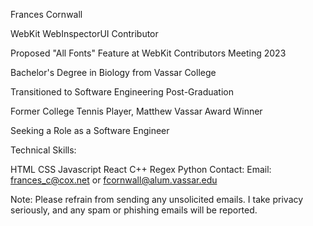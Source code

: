 Frances Cornwall

WebKit WebInspectorUI Contributor

Proposed "All Fonts" Feature at WebKit Contributors Meeting 2023

Bachelor's Degree in Biology from Vassar College

Transitioned to Software Engineering Post-Graduation

Former College Tennis Player, Matthew Vassar Award Winner

Seeking a Role as a Software Engineer

Technical Skills:

HTML
CSS
Javascript
React
C++
Regex
Python
Contact: Email: frances_c@cox.net or fcornwall@alum.vassar.edu

Note: Please refrain from sending any unsolicited emails. I take privacy seriously, and any spam or phishing emails will be reported.
